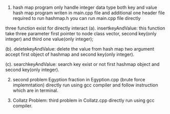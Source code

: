 1. hash map program only handle integer data type both key and value 
hash map program writen in main.cpp file and additional one header file required to run hashmap.h you can run main.cpp file directly 

three function exist for directly interact
(a). insertkeyAndValue: this function take three parameter first pointer to node class vector, second key(only integer) and third one value(only integer);

(b). deletekeyAndValue: delete the value from hash map two argument accept first object of hashmap and second key(only integer).

(c). searchkeyAndValue: search key exist or not first hashmap object and second key(only integer).


2. second problem Egyption fraction in Egyption.cpp (brute force implemntation) directly run using gcc compiler and follow instruction which are in terminal.

3. Collatz Problem: third problem in Collatz.cpp directly run using gcc compiler.